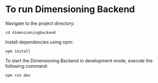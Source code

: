 # To run Dimensioning Backend
Navigate to the project directory:

`cd dimensioningbackend`

Install dependencies using npm:

`npm install`

To start the Dimensioning Backend in development mode, execute the following command:

`npm run dev`
